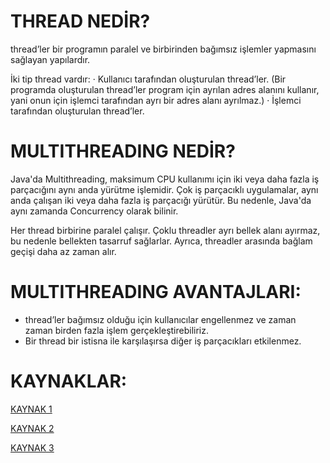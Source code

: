 # THREAD NEDİR?
thread’ler bir programın paralel ve birbirinden bağımsız işlemler yapmasını sağlayan yapılardır.

İki tip thread vardır:
· Kullanıcı tarafından oluşturulan thread’ler. (Bir programda oluşturulan thread’ler program için ayrılan adres alanını kullanır, yani onun için işlemci tarafından ayrı bir adres alanı ayrılmaz.)
· İşlemci tarafından oluşturulan thread’ler.

# MULTITHREADING NEDİR?
Java'da Multithreading, maksimum CPU kullanımı için iki veya daha fazla iş parçacığını aynı anda yürütme işlemidir. Çok iş parçacıklı uygulamalar, aynı anda çalışan iki veya daha fazla iş parçacığı yürütür. Bu nedenle, Java'da aynı zamanda Concurrency olarak bilinir.

Her thread birbirine paralel çalışır. Çoklu threadler ayrı bellek alanı ayırmaz, bu nedenle bellekten tasarruf sağlarlar. Ayrıca, threadler arasında bağlam geçişi daha az zaman alır.

# MULTITHREADING AVANTAJLARI:
* thread’ler bağımsız olduğu için kullanıcılar engellenmez ve zaman zaman birden fazla işlem gerçekleştirebiliriz.
* Bir thread bir istisna ile karşılaşırsa diğer iş parçacıkları etkilenmez.

# KAYNAKLAR:

[KAYNAK 1](https://www.guru99.com/multithreading-java.html)

[KAYNAK 2](https://beginnersbook.com/2013/03/multithreading-in-java/)

[KAYNAK 3](https://www.geeksforgeeks.org/multithreading-in-java/)

